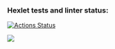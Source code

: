 ### Hexlet tests and linter status:
[![Actions Status](https://github.com/VladislavTolstikov/python-project-50/workflows/hexlet-check/badge.svg)](https://github.com/VladislavTolstikov/python-project-50/actions)

<a href="https://asciinema.org/a/RLPfvaYrBuEuZbodisHRhdloF" target="_blank"><img src="https://asciinema.org/a/RLPfvaYrBuEuZbodisHRhdloF.svg" /></a>
